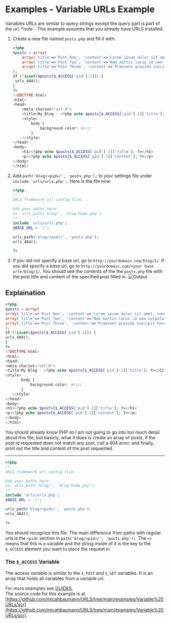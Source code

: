 # Examples - Variable URLs Example
Variables URLs are similar to query strings except the query part is part of the url.
\*note - This example assumes that you already have URLS installed.
1. Create a new file named `posts.php` and fill it with:
   ```PHP
   <?php
   $posts = array(
       array('title'=>'Post One', 'content'=>'Lorem ipsum dolor sit amet, consectetur adipiscing elit. Quisque in scelerisque nibh, et mattis nunc. Aliquam cursus placerat ex in varius. Phasellus urna elit, aliquam nec nulla ac, fringilla blandit justo. Nulla facilisi. Pellentesque non orci non urna venenatis egestas. Quisque gravida mi sed dui fermentum, eu tincidunt elit cursus. Sed lobortis ut turpis quis pretium. Phasellus accumsan tempus commodo. Proin nisi justo, mollis in faucibus ut, mattis a dolor. Ut congue mi tortor, nec pharetra tellus pretium non. Maecenas finibus, sapien in eleifend efficitur, risus magna volutpat sem, nec iaculis risus enim non tellus. Fusce lacinia odio a nibh molestie tincidunt. Aenean nec dui leo.'),
       array('title'=>'Post Two', 'content'=>'Nam mattis lacus id sem vulputate, vel congue nulla consectetur. Sed euismod justo eu urna molestie efficitur. Suspendisse egestas mattis feugiat. Fusce viverra varius sem. Fusce sed sollicitudin ipsum. Sed pulvinar vulputate eros, eget lobortis mi lacinia eget. Nunc egestas id velit id pellentesque. Nam aliquam vestibulum nunc at varius. Donec mauris nisl, pretium ac tempus eget, pulvinar non elit.'),
       array('title'=>'Post Three', 'content'=>'Praesent gravida suscipit hendrerit. Donec in purus hendrerit, mattis quam vel, fermentum odio. Nulla non elit molestie, tincidunt odio at, lacinia magna. Donec id elementum elit. Morbi consectetur urna arcu, dignissim dictum velit vulputate vitae. Integer sed varius lorem, a vestibulum felis. Ut tempor tortor vitae lorem posuere volutpat. Morbi consectetur neque viverra est laoreet, et faucibus turpis sagittis. In sit amet est quis enim euismod euismod. Integer sed nisi malesuada, iaculis ante vel, tempus nisl. Nulla ex risus, facilisis et ullamcorper eget, accumsan at erat. Ut vitae mollis augue, nec bibendum libero. Integer non leo eget risus euismod ornare vitae nec purus. Nam tincidunt aliquet elit.')
   );
   if (!isset($posts[$_ACCESS['pid']-1])) {
   	urls_404();
   }
   ?>
   <!DOCTYPE html>
   <html>
   <head>
       <meta charset="utf-8">
       <title>My Blog - <?php echo $posts[$_ACCESS['pid']-1]['title']; ?></title>
       <style>
		   body {
			   background-color: #ccc;
		   }
	   </style>
   </head>
   <body>
       <h1><?php echo $posts[$_ACCESS['pid']-1]['title']; ?></h1>
       <p><?php echo $posts[$_ACCESS['pid']-1]['content']; ?></p>
   </body>
   </html>
   ```
2. Add `path('blog/<pid>/', 'posts.php');` to your settings file under `include 'urls/urls.php';`. Here is the file now:
   ```PHP
   <?php
   /*
   URLS framework url config file.
   
   Add your paths here:
   ex. urls_path('blog/', 'blog-home.php');
   */
   include 'urls/urls.php';
   $BASE_URL = '/';
   
   urls_path('blog/<pid>/', 'posts.php');
   urls_404();
   
   ?>
   ```
5. If you did not specify a base url, go to `http://yourdomain.com/blog/1/`. If you did specify a base url, go to `http://yourdomain.com/<your base url>/blog/1/`. You should see the contents of the the `posts.php` file with the post title and content of the specified post filled in.
![Output](https://github.com/micahbaumann/URLS/blob/main/examples/Variable%20URLs/example2.png?raw=true)

## Explaination
```PHP
<?php
$posts = array(
array('title'=>'Post One', 'content'=>'Lorem ipsum dolor sit amet, consectetur adipiscing elit. Quisque in scelerisque nibh, et mattis nunc. Aliquam cursus placerat ex in varius. Phasellus urna elit, aliquam nec nulla ac, fringilla blandit justo. Nulla facilisi. Pellentesque non orci non urna venenatis egestas. Quisque gravida mi sed dui fermentum, eu tincidunt elit cursus. Sed lobortis ut turpis quis pretium. Phasellus accumsan tempus commodo. Proin nisi justo, mollis in faucibus ut, mattis a dolor. Ut congue mi tortor, nec pharetra tellus pretium non. Maecenas finibus, sapien in eleifend efficitur, risus magna volutpat sem, nec iaculis risus enim non tellus. Fusce lacinia odio a nibh molestie tincidunt. Aenean nec dui leo.'),
array('title'=>'Post Two', 'content'=>'Nam mattis lacus id sem vulputate, vel congue nulla consectetur. Sed euismod justo eu urna molestie efficitur. Suspendisse egestas mattis feugiat. Fusce viverra varius sem. Fusce sed sollicitudin ipsum. Sed pulvinar vulputate eros, eget lobortis mi lacinia eget. Nunc egestas id velit id pellentesque. Nam aliquam vestibulum nunc at varius. Donec mauris nisl, pretium ac tempus eget, pulvinar non elit.'),
array('title'=>'Post Three', 'content'=>'Praesent gravida suscipit hendrerit. Donec in purus hendrerit, mattis quam vel, fermentum odio. Nulla non elit molestie, tincidunt odio at, lacinia magna. Donec id elementum elit. Morbi consectetur urna arcu, dignissim dictum velit vulputate vitae. Integer sed varius lorem, a vestibulum felis. Ut tempor tortor vitae lorem posuere volutpat. Morbi consectetur neque viverra est laoreet, et faucibus turpis sagittis. In sit amet est quis enim euismod euismod. Integer sed nisi malesuada, iaculis ante vel, tempus nisl. Nulla ex risus, facilisis et ullamcorper eget, accumsan at erat. Ut vitae mollis augue, nec bibendum libero. Integer non leo eget risus euismod ornare vitae nec purus. Nam tincidunt aliquet elit.')
);
if (!isset($posts[$_ACCESS['pid']-1])) {
urls_404();
}
?>
<!DOCTYPE html>
<html>
<head>
<meta charset="utf-8">
<title>My Blog - <?php echo $posts[$_ACCESS['pid']-1]['title']; ?></title>
<style>
	   body {
		   background-color: #ccc;
	   }
   </style>
</head>
<body>
<h1><?php echo $posts[$_ACCESS['pid']-1]['title']; ?></h1>
<p><?php echo $posts[$_ACCESS['pid']-1]['content']; ?></p>
</body>
</html>
```
You should already know PHP so I am not going to go into too much detail about this file, but basicly, what it does is create an array of posts, if the post id requested does not match any post, call a 404 error, and finally, print out the title and content of the post requested.
___
```PHP
<?php
/*
URLS framework url config file.

Add your paths here:
ex. urls_path('blog/', 'blog-home.php');
*/
include 'urls/urls.php';
$BASE_URL = '/';

urls_path('blog/<pid>/', 'posts.php');
urls_404();

?>
```
You should recognize this file. The main difference from paths with regular urls is the `<pid>` section in `path('blog/<pid>/', 'posts.php');`. The `<>` means that this is a variable and the string inside of it is the key to the `$_ACCESS` element you want to place the request in.
### The `$_ACCESS` Variable
The access variable is similar to the `$_POST` and `$_GET` variables. It is an array that holds all variables from a variable url.

For more examples see [GUIDES](https://github.com/micahbaumann/URLS/blob/main/GUIDES.md).  
The source code for this example is at [https://github.com/micahbaumann/URLS/tree/main/examples/Variable%20URLs/scr](https://github.com/micahbaumann/URLS/tree/main/examples/Variable%20URLs/scr).
